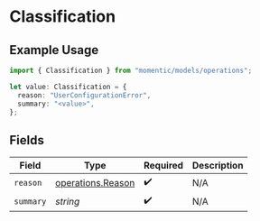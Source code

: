 # Classification

## Example Usage

```typescript
import { Classification } from "momentic/models/operations";

let value: Classification = {
  reason: "UserConfigurationError",
  summary: "<value>",
};
```

## Fields

| Field                                                  | Type                                                   | Required                                               | Description                                            |
| ------------------------------------------------------ | ------------------------------------------------------ | ------------------------------------------------------ | ------------------------------------------------------ |
| `reason`                                               | [operations.Reason](../../models/operations/reason.md) | :heavy_check_mark:                                     | N/A                                                    |
| `summary`                                              | *string*                                               | :heavy_check_mark:                                     | N/A                                                    |
